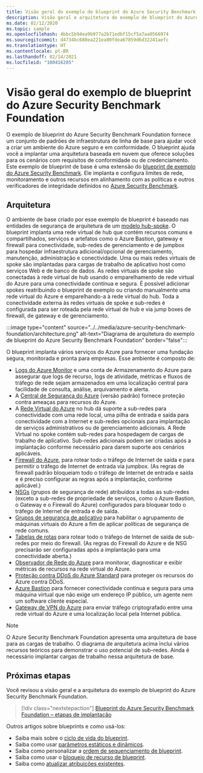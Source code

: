 ```yaml
---
title: Visão geral do exemplo de blueprint do Azure Security Benchmark Foundation
description: Visão geral e arquitetura do exemplo de blueprint do Azure Security Benchmark Foundation.
ms.date: 02/12/2020
ms.topic: sample
ms.openlocfilehash: 4bbc5b94ea9b977a2b71edbf15cf5a7aa0566974
ms.sourcegitcommit: d4734bc680ea221ea80fdea67859d6d32241aefc
ms.translationtype: HT
ms.contentlocale: pt-BR
ms.lasthandoff: 02/14/2021
ms.locfileid: "100416205"
---
```

# <a name="overview-of-the-azure-security-benchmark-foundation-blueprint-sample"></a>Visão geral do exemplo de blueprint do Azure Security Benchmark Foundation

O exemplo de blueprint do Azure Security Benchmark Foundation fornece um conjunto de padrões de infraestrutura de linha de base para ajudar você a criar um ambiente do Azure seguro e em conformidade. O blueprint ajuda você a implantar uma arquitetura baseada em nuvem que oferece soluções para os cenários com requisitos de conformidade ou de credenciamento. Este exemplo de blueprint de base é uma extensão do [blueprint de exemplo do Azure Security Benchmark](../azure-security-benchmark/index.md). Ele implanta e configura limites de rede, monitoramento e outros recursos em alinhamento com as políticas e outros verificadores de integridade definidos no [Azure Security Benchmark](../../../../security/benchmarks/index.yml).

## <a name="architecture"></a>Arquitetura

O ambiente de base criado por esse exemplo de blueprint é baseado nas entidades de segurança de arquitetura de um [modelo hub-spoke](/azure/architecture/reference-architectures/hybrid-networking/hub-spoke).
O blueprint implanta uma rede virtual de hub que contém recursos comuns e compartilhados, serviços e artefatos como o Azure Bastion, gateway e firewall para conectividade, sub-redes de gerenciamento e de jumpbox para hospedar infraestrutura adicional/opcional de gerenciamento, manutenção, administração e conectividade. Uma ou mais redes virtuais de spoke são implantadas para cargas de trabalho de aplicativo host como serviços Web e de banco de dados. As redes virtuais de spoke são conectadas à rede virtual de hub usando o emparelhamento de rede virtual do Azure para uma conectividade contínua e segura. É possível adicionar spokes reatribuindo o blueprint de exemplo ou criando manualmente uma rede virtual do Azure e emparelhando-a à rede virtual do hub. Toda a conectividade externa às redes virtuais de spoke e sub-redes é configurada para ser roteada pela rede virtual de hub e via jump boxes de firewall, de gateway e de gerenciamento.

:::image type="content" source="../../media/azure-security-benchmark-foundation/architecture.png" alt-text="Diagrama de arquitetura do exemplo de blueprint do Azure Security Benchmark Foundation" border="false":::

O blueprint implanta vários serviços do Azure para fornecer uma fundação segura, monitorada e pronta para empresas. Esse ambiente é composto de:

- [Logs do Azure Monitor](../../../../azure-monitor/platform/data-platform-logs.md) e uma conta de Armazenamento do Azure para assegurar que logs de recurso, logs de atividade, métricas e fluxos de tráfego de rede sejam armazenados em uma localização central para facilidade de consulta, análise, arquivamento e alerta.
- A [Central de Segurança do Azure](../../../../security-center/security-center-introduction.md) (versão padrão) fornece proteção contra ameaças para recursos do Azure.
- A [Rede Virtual do Azure](../../../../virtual-network/virtual-networks-overview.md) no hub dá suporte a sub-redes para conectividade com uma rede local, uma pilha de entrada e saída para conectividade com a Internet e sub-redes opcionais para implantação de serviços administrativos ou de gerenciamento adicionais. A Rede Virtual no spoke contém sub-redes para hospedagem de cargas de trabalho de aplicativo. Sub-redes adicionais podem ser criadas após a implantação conforme necessário para darem suporte aos cenários aplicáveis.
- [Firewall do Azure](../../../../firewall/overview.md), para rotear todo o tráfego de Internet de saída e para permitir o tráfego de Internet de entrada via jumpbox. (As regras de firewall padrão bloqueiam todo o tráfego de Internet de entrada e saída e é preciso configurar as regras após a implantação, conforme aplicável.)
- [NSGs](../../../../virtual-network/network-security-group-how-it-works.md) (grupos de segurança de rede) atribuídos a todas as sub-redes (exceto a sub-redes de propriedade de serviços, como o Azure Bastion, o Gateway e o Firewall do Azure) configurados para bloquear todo o tráfego de Internet de entrada e de saída.
- [Grupos de segurança de aplicativo](../../../../virtual-network/application-security-groups.md) para habilitar o agrupamento de máquinas virtuais do Azure a fim de aplicar políticas de segurança de rede comuns.
- [Tabelas de rotas](../../../../virtual-network/manage-route-table.md) para rotear todo o tráfego de Internet de saída de sub-redes por meio do firewall. (As regras do Firewall do Azure e de NSG precisarão ser configuradas após a implantação para uma conectividade aberta.)
- [Observador de Rede do Azure](../../../../network-watcher/network-watcher-monitoring-overview.md) para monitorar, diagnosticar e exibir métricas de recursos na rede virtual do Azure.
- [Proteção contra DDoS do Azure Standard](../../../../ddos-protection/ddos-protection-overview.md) para proteger os recursos do Azure contra DDoS.
- [Azure Bastion](../../../../bastion/bastion-overview.md) para fornecer conectividade contínua e segura para uma máquina virtual que não exige um endereço IP público, um agente nem um software cliente especial.
- [Gateway de VPN do Azure](../../../../vpn-gateway/vpn-gateway-about-vpngateways.md) para enviar tráfego criptografado entre uma rede virtual do Azure e uma localização local pela Internet pública.

> [!NOTE] 
> O Azure Security Benchmark Foundation apresenta uma arquitetura de base para as cargas de trabalho. O diagrama de arquitetura acima inclui vários recursos teóricos para demonstrar o uso potencial de sub-redes. Ainda é necessário implantar cargas de trabalho nessa arquitetura de base.

## <a name="next-steps"></a>Próximas etapas

Você revisou a visão geral e a arquitetura do exemplo de blueprint do Azure Security Benchmark Foundation.

> [!div class="nextstepaction"]
> [Blueprint do Azure Security Benchmark Foundation – etapas de implantação](./deploy.md)

Outros artigos sobre blueprints e como usá-los:

- Saiba mais sobre o [ciclo de vida do blueprint](../../concepts/lifecycle.md).
- Saiba como usar [parâmetros estáticos e dinâmicos](../../concepts/parameters.md).
- Saiba como personalizar a [ordem de sequenciamento de blueprint](../../concepts/sequencing-order.md).
- Saiba como usar o [bloqueio de recurso de blueprint](../../concepts/resource-locking.md).
- Saiba como [atualizar atribuições existentes](../../how-to/update-existing-assignments.md).
